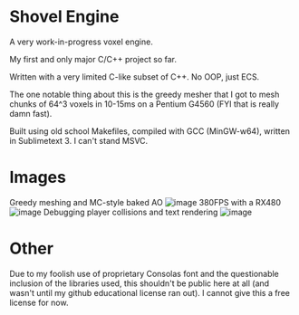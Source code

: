 # Shovel Engine

A very work-in-progress voxel engine.

My first and only major C/C++ project so far.

Written with a very limited C-like subset of C++. No OOP, just ECS.

The one notable thing about this is the greedy mesher that I got to mesh chunks of 64^3 voxels in 10-15ms on a Pentium G4560 (FYI that is really damn fast). 

Built using old school Makefiles, compiled with GCC (MinGW-w64), written in Sublimetext 3. I can't stand MSVC.


# Images
Greedy meshing and MC-style baked AO
![image](https://kosshi.net/u/qVUI.png)
380FPS with a RX480
![image](https://kosshi.net/u/NfMb.png)
Debugging player collisions and text rendering
![image](https://kosshi.net/u/Q3CQ.png)

# Other
Due to my foolish use of proprietary Consolas font and the questionable inclusion of the libraries used, this shouldn't be public here at all (and wasn't until my github educational license ran out). I cannot give this a free license for now.
